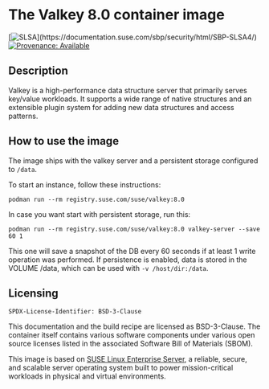 # The Valkey 8.0 container image


[![SLSA](https://img.shields.io/badge/SLSA_(v0.1)-Level_4-Green)](https://documentation.suse.com/sbp/security/html/SBP-SLSA4/)
[![Provenance: Available](https://img.shields.io/badge/Provenance-Available-Green)](https://documentation.suse.com/container/all/html/Container-guide/index.html#container-verify)

## Description

Valkey is a high-performance data structure server that primarily serves
key/value workloads. It supports a wide range of native structures and
an extensible plugin system for adding new data structures and access
patterns.

## How to use the image

The image ships with the valkey server and a persistent storage configured
to `/data`.

To start an instance, follow these instructions:


```ShellSession
podman run --rm registry.suse.com/suse/valkey:8.0
```

In case you want start with persistent storage, run this:

```ShellSession
podman run --rm registry.suse.com/suse/valkey:8.0 valkey-server --save 60 1
```

This one will save a snapshot of the DB every 60 seconds if at least 1
write operation was performed. If persistence is enabled, data is stored
in the VOLUME /data, which can be used with `-v /host/dir:/data`.


## Licensing

`SPDX-License-Identifier: BSD-3-Clause`

This documentation and the build recipe are licensed as BSD-3-Clause.
The container itself contains various software components under various open source licenses listed in the associated
Software Bill of Materials (SBOM).

This image is based on [SUSE Linux Enterprise Server](https://www.suse.com/products/server/), a reliable,
secure, and scalable server operating system built to power mission-critical workloads in physical and virtual environments.